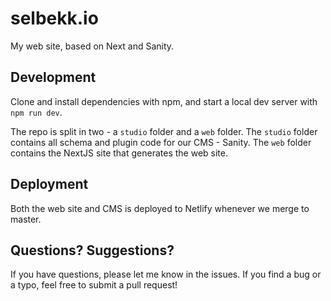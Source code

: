 # selbekk.io

My web site, based on Next and Sanity.

## Development

Clone and install dependencies with npm, and start a local dev server with `npm run dev`.

The repo is split in two - a `studio` folder and a `web` folder. The `studio` folder contains all schema and plugin code for our CMS - Sanity. The `web` folder contains the NextJS site that generates the web site.

## Deployment

Both the web site and CMS is deployed to Netlify whenever we merge to master.

## Questions? Suggestions?

If you have questions, please let me know in the issues. If you find a bug or a typo, feel free to submit a pull request!

